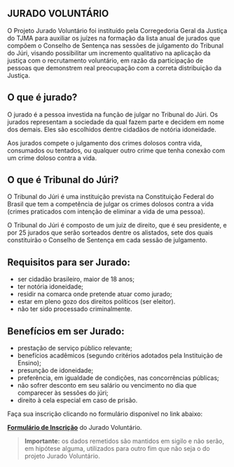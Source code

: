 ## **JURADO VOLUNTÁRIO**

O Projeto Jurado Voluntário foi instituído pela Corregedoria Geral da Justiça do TJMA para auxiliar os juízes na formação da lista anual de jurados que compõem o Conselho de Sentença nas sessões de julgamento do Tribunal do Júri, visando possibilitar um incremento qualitativo na aplicação da justiça com o recrutamento voluntário, em razão da participação de pessoas que demonstrem real preocupação com a correta distribuição da Justiça.

## **O que é jurado?**

O jurado é a pessoa investida na função de julgar no Tribunal do Júri. Os jurados representam a sociedade da qual fazem parte e decidem em nome dos demais. Eles são escolhidos dentre cidadãos de notória idoneidade.

Aos jurados compete o julgamento dos crimes dolosos contra vida, consumados ou tentados, ou qualquer outro crime que tenha conexão com um crime doloso contra a vida.

## **O que é Tribunal do Júri?**

O Tribunal do Júri é uma instituição prevista na Constituição Federal do Brasil que tem a competência de julgar os crimes dolosos contra a vida (crimes praticados com intenção de eliminar a vida de uma pessoa).

O Tribunal do Júri é composto de um juiz de direito, que é seu presidente, e por 25 jurados que serão sorteados dentre os alistados, sete dos quais constituirão o Conselho de Sentença em cada sessão de julgamento.

## **Requisitos para ser Jurado:**

- ser cidadão brasileiro, maior de 18 anos;  
- ter notória idoneidade;  
- residir na comarca onde pretende atuar como jurado;  
- estar em pleno gozo dos direitos políticos (ser eleitor).  
- não ter sido processado criminalmente.

## **Benefícios em ser Jurado:**

- prestação de serviço público relevante;  
- benefícios acadêmicos (segundo critérios adotados pela Instituição de Ensino);  
- presunção de idoneidade;  
- preferência, em igualdade de condições, nas concorrências públicas;  
- não sofrer desconto em seu salário ou vencimento no dia que comparecer às sessões do júri;  
- direito à cela especial em caso de prisão.



Faça sua inscrição clicando no formulário disponível no link abaixo:

**[Formulário de Inscrição](https://docs.google.com/forms/d/18yEs2Tu1DBQwri_h1iy5Bd3UVPrBay5LMYb5hB5MwaY/viewform)** do Jurado Voluntário.

> **Importante:** os dados remetidos são mantidos em sigilo e não serão, em hipótese alguma, utilizados para outro fim que não seja o do projeto Jurado Voluntário.